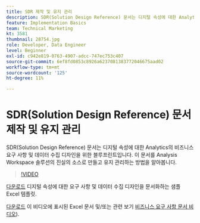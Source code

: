 ```yaml
---
title: SDR 제작 및 유지 관리
description: SDR(Solution Design Reference) 문서는 디지털 속성에 대한 Analytics의 비즈니스 요구 사항 및 데이터 수집 디자인을 위한 블루프린트입니다. 이 문서를 Analysis Workspace 솔루션의 진실의 소스로 만들고 유지 관리하는 방법을 알아봅니다.
feature: Implementation Basics
team: Technical Marketing
kt: 3581
thumbnail: 28754.jpg
role: Developer, Data Engineer
level: Beginner
exl-id: c942e819-0763-4907-adcc-747ec753c407
source-git-commit: 6ef8fd0853c8926a6237081383772046675aad02
workflow-type: tm+mt
source-wordcount: '125'
ht-degree: 11%

---
```


# SDR(Solution Design Reference) 문서 제작 및 유지 관리

SDR(Solution Design Reference) 문서는 디지털 속성에 대한 Analytics의 비즈니스 요구 사항 및 데이터 수집 디자인을 위한 블루프린트입니다. 이 문서를 Analysis Workspace 솔루션의 진실의 소스로 만들고 유지 관리하는 방법을 알아봅니다.

>[!VIDEO](https://video.tv.adobe.com/v/28754/?quality=12)

[다운로드](assets/aa-implementation-playbook.xlsx) 디지털 속성에 대한 요구 사항 및 데이터 수집 디자인을 문서화하는 샘플 Excel 템플릿.

[다운로드](assets/geometrixx-clothiers-brd-sdr.xlsx) 이 비디오에 표시된 Excel 문서 및/또는 관련 보기 [비즈니스 요구 사항 문서 비디오](creating-a-business-requirements-document.md)).
